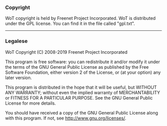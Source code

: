 ### Copyright

WoT copyright is held by Freenet Project Incorporated.  WoT is
distributed under the GPL license. You can find it in the file called
"gpl.txt".

---

### Legalese

WoT
Copyright (C) 2008-2019 Freenet Project Incorporated

This program is free software: you can redistribute it and/or modify
it under the terms of the GNU General Public License as published by
the Free Software Foundation, either version 2 of the License, or
(at your option) any later version.

This program is distributed in the hope that it will be useful,
but WITHOUT ANY WARRANTY; without even the implied warranty of
MERCHANTABILITY or FITNESS FOR A PARTICULAR PURPOSE.  See the
GNU General Public License for more details.

You should have received a copy of the GNU General Public License
along with this program.  If not, see <http://www.gnu.org/licenses/>.
